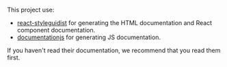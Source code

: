 This project use:

- [react-styleguidist](http://react-styleguidist.js.org) for generating the HTML documentation and React component documentation.
- [documentationjs](http://documentation.js.org/) for generating JS documentation.

If you haven't read their documentation, we recommend that you read them first.
